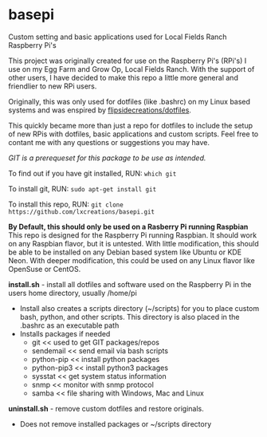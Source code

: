 # basepi
Custom setting and basic applications used for Local Fields Ranch Raspberry Pi's

This project was originally created for use on the Raspberry Pi's (RPi's) I use on my Egg Farm and Grow Op, Local Fields Ranch.
With the support of other users, I have decided to make this repo a little more general and friendlier to new RPi users.

Originally, this was only used for dotfiles (like .bashrc) on my Linux based systems and was enspired by [flipsidecreations/dotfiles](https://github.com/flipsidecreations/dotfiles).

This quickly became more than just a repo for dotfiles to include the setup of new RPis with dotfiles, basic applications and custom scripts. Feel free to contant me with any questions or suggestions you may have.

*GIT is a prerequeset for this package to be use as intended.*

To find out if you have git installed, RUN:
```which git```

To install git, RUN:
```sudo apt-get install git```

To install this repo, RUN:
```git clone https://github.com/lxcreations/basepi.git```

**By Default, this should only be used on a Rasberry Pi running Raspbian**
This repo is designed for the Raspberry Pi running Raspbian. It should work on any Raspbian flavor, but it is untested. With little modification, this should be able to be installed on any Debian based system like Ubuntu or KDE Neon. With deeper modification, this could be used on any Linux flavor like OpenSuse or CentOS.


**install.sh** - install all dotfiles and software used on the Raspberry Pi in the users home directory, usually /home/pi
- Install also creates a scripts directory (~/scripts) for you to place custom bash, python, and other scripts. This directory is also placed in the .bashrc as an executable path
- Installs packages if needed
	- git <<  used to get GIT packages/repos
	- sendemail << send email via bash scripts
	- python-pip << install python packages
	- python-pip3 << install python3 packages
	- sysstat << get system status information
	- snmp << monitor with snmp protocol
	- samba << file sharing with Windows, Mac and Linux
		

**uninstall.sh** - remove custom dotfiles and restore originals.
- Does not remove installed packages or ~/scripts directory

